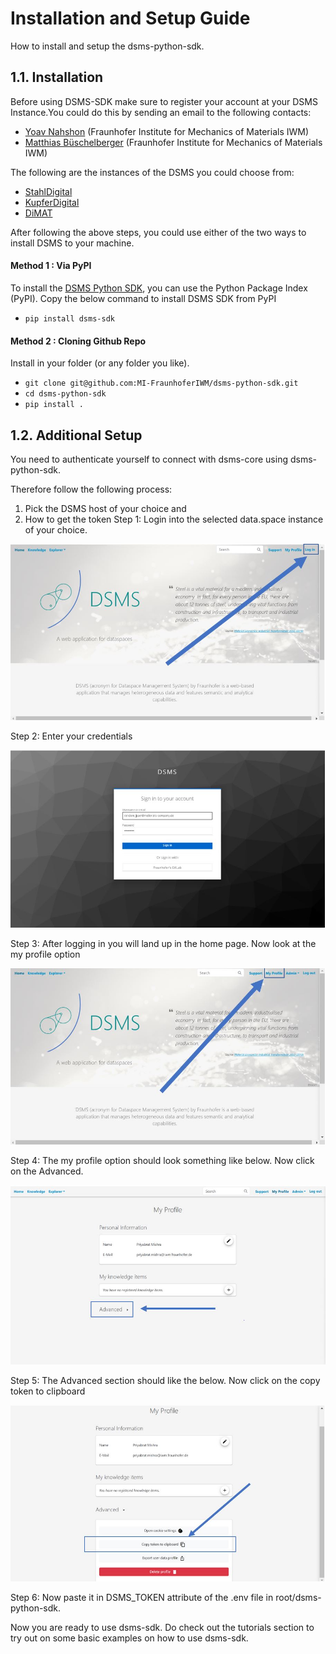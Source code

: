 # Installation and Setup Guide
How to install and setup the dsms-python-sdk.

## 1.1. Installation

Before using DSMS-SDK make sure to register your account at your DSMS Instance.You could do this by sending an email to the following contacts:

- [Yoav Nahshon](mailto:yoav.nahshon@iwm.fraunhofer.de) (Fraunhofer Institute for Mechanics of Materials IWM)
- [Matthias Büschelberger](mailto:matthias.bueschelberger@iwm.fraunhofer.de) (Fraunhofer Institute for Mechanics of Materials IWM)


The following are the instances of the DSMS you could choose from:

- [StahlDigital](https://lnkd.in/gfwe9a36)
- [KupferDigital](https://lnkd.in/g8mvnM3K)
- [DiMAT](https://lnkd.in/g46baB6J)


After following the above steps, you could use either of the two ways to install DSMS to your machine.

#### Method 1 : Via PyPI ####

To install the [DSMS Python SDK](https://pypi.org/project/dsms-sdk/), you can use the Python Package Index (PyPI).
Copy the below command to install DSMS SDK from PyPI 
- `pip install dsms-sdk`


#### Method 2 : Cloning Github Repo ####

Install in your folder (or any folder you like).

- `git clone git@github.com:MI-FraunhoferIWM/dsms-python-sdk.git`
- `cd dsms-python-sdk`
- `pip install .`

## 1.2. Additional Setup
You need to authenticate yourself to connect with dsms-core using dsms-python-sdk.

Therefore follow the following process:
1. Pick the DSMS host of your choice and
2. How to get the token
Step 1: Login into the selected data.space instance of your choice.

![copy_token_1](assets/images/copy_token_1.jpg)

Step 2: Enter your credentials

![copy_token_2](assets/images/copy_token_2.jpg)

Step 3: After logging in you will land up in the home page. Now look at the my profile option

![copy_token_3](assets/images/copy_token_3.jpg)

Step 4: The my profile option should look something like below. Now click on the Advanced.

![copy_token_4](assets/images/copy_token_4.jpg)

Step 5: The Advanced section should like the below. Now click on the copy token to clipboard

![copy_token_6](assets/images/copy_token_5.jpg)

Step 6: Now paste it in DSMS_TOKEN attribute of the .env file in root/dsms-python-sdk.

Now you are ready to use dsms-sdk. Do check out the tutorials section to try out on some basic examples on how to use dsms-sdk.
